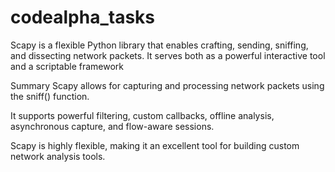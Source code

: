 # codealpha_tasks
Scapy is a flexible Python library that enables crafting, sending, sniffing, and dissecting network packets. It serves both as a powerful interactive tool and a scriptable framework 

Summary
Scapy allows for capturing and processing network packets using the sniff() function.

It supports powerful filtering, custom callbacks, offline analysis, asynchronous capture, and flow-aware sessions.

Scapy is highly flexible, making it an excellent tool for building custom network analysis tools.
